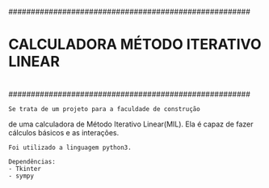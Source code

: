######################################################
#                                                    #
#       CALCULADORA MÉTODO ITERATIVO LINEAR          #
#                                                    #
######################################################

    Se trata de um projeto para a faculdade de construção 
de uma calculadora de Método Iterativo Linear(MIL).
    Ela é capaz de fazer cálculos básicos e as interações.

    Foi utilizado a linguagem python3. 

    Dependências:
    - Tkinter
    - sympy
